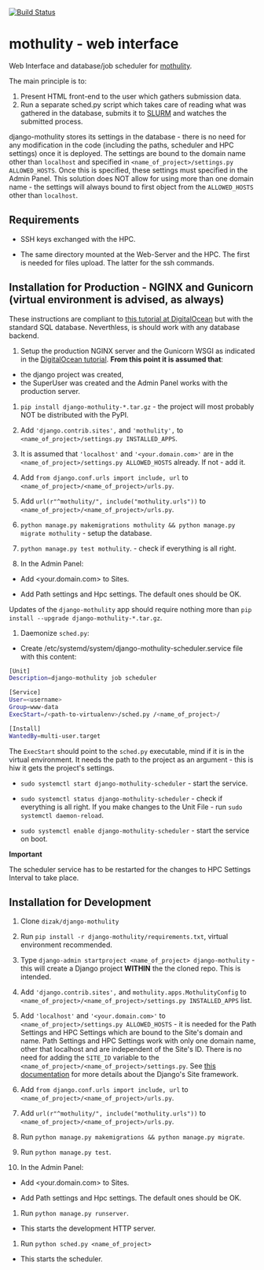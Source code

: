 [![Build Status](https://travis-ci.org/dizak/django-mothulity.svg?branch=master)](https://travis-ci.org/dizak/django-mothulity)

# mothulity - web interface

Web Interface and database/job scheduler for [mothulity](https://github.com/dizak/mothulity).

The main principle is to:
1. Present HTML front-end to the user which gathers submission data.
2. Run a separate sched.py script which takes care of reading what was gathered in the database, submits it to [SLURM](https://slurm.schedmd.com/) and watches the submitted process.

django-mothulity stores its settings in the database - there is no need for any modification in the code (including the paths, scheduler and HPC settings) once it is deployed. The settings are bound to the domain name other than ```localhost``` and specified in ```<name_of_project>/settings.py ALLOWED_HOSTS```. Once this is specified, these settings must specified in the Admin Panel. This solution does NOT allow for using more than one domain name - the settings will always bound to first object from the ```ALLOWED_HOSTS``` other than ```localhost```.

## Requirements

- SSH keys exchanged with the HPC.

- The same directory mounted at the Web-Server and the HPC. The first is needed for files upload. The latter for the ssh commands.

## Installation for Production - NGINX and Gunicorn (virtual environment is advised, as always)

These instructions are compliant to [this tutorial at DigitalOcean](https://www.digitalocean.com/community/tutorials/how-to-set-up-django-with-postgres-nginx-and-gunicorn-on-ubuntu-18-04) but with the standard SQL database. Neverthless, is should work with any database backend.

1. Setup the production NGINX server and the Gunicorn WSGI as indicated in the [DigitalOcean tutorial](https://www.digitalocean.com/community/tutorials/how-to-set-up-django-with-postgres-nginx-and-gunicorn-on-ubuntu-18-04). **From this point it is assumed that**:
  - the django project was created,
  - the SuperUser was created and the Admin Panel works with the production server.

1. ```pip install django-mothulity-*.tar.gz``` - the project will most probably NOT be distributed with the PyPI.

1. Add ```'django.contrib.sites',``` and ```'mothulity',``` to ```<name_of_project>/settings.py INSTALLED_APPS```.

1. It is assumed that ```'localhost'``` and ```'<your.domain.com>'``` are in the ```<name_of_project>/settings.py ALLOWED_HOSTS``` already. If not - add it.

1. Add ```from django.conf.urls import include, url``` to ```<name_of_project>/<name_of_project>/urls.py```.

1. Add ```url(r"^mothulity/", include("mothulity.urls"))``` to ```<name_of_project>/<name_of_project>/urls.py```.

1. ```python manage.py makemigrations mothulity && python manage.py migrate mothulity``` - setup the database.

1. ```python manage.py test mothulity```. - check if everything is all right.

1. In the Admin Panel:

  - Add <your.domain.com> to Sites.

  - Add Path settings and Hpc settings. The default ones should be OK.

Updates of the ```django-mothulity``` app should require nothing more than ```pip install --upgrade django-mothulity-*.tar.gz```.

1. Daemonize ```sched.py```:

  - Create /etc/systemd/system/django-mothulity-scheduler.service file with this content:

  ```bash
  [Unit]
  Description=django-mothulity job scheduler

  [Service]
  User=<username>
  Group=www-data
  ExecStart=/<path-to-virtualenv>/sched.py /<name_of_project>/

  [Install]
  WantedBy=multi-user.target
  ```
  The ```ExecStart``` should point to the ```sched.py``` executable, mind if it is in the virtual environment. It needs the path to the project as an argument - this is hiw it gets the project's settings.

  - ```sudo systemctl start django-mothulity-scheduler``` - start the service.

  - ```sudo systemctl status django-mothulity-scheduler``` - check if everything is all right. If you make changes to the Unit File - run ```sudo systemctl daemon-reload```.

  - ```sudo systemctl enable django-mothulity-scheduler``` - start the service on boot.

**Important**

The scheduler service has to be restarted for the changes to HPC Settings Interval to take place.

## Installation for Development


1. Clone ```dizak/django-mothulity```

1. Run ```pip install -r django-mothulity/requirements.txt```, virtual environment recommended.

1. Type ```django-admin startproject <name_of_project> django-mothulity``` - this will create a Django project **WITHIN** the the cloned repo. This is intended.

1. Add ```'django.contrib.sites',``` and ```mothulity.apps.MothulityConfig``` to ```<name_of_project>/<name_of_project>/settings.py INSTALLED_APPS``` list.

1. Add ```'localhost'``` and ```'<your.domain.com>'``` to ```<name_of_project>/settings.py ALLOWED_HOSTS``` - it is needed for the Path Settings and HPC Settings which are bound to the Site's domain and name. Path Settings and HPC Settings work with only one domain name, other that localhost and are independent of the Site's ID. There is no need for adding the ```SITE_ID``` variable to the ```<name_of_project>/<name_of_project>/settings.py```. See [this documentation](https://docs.djangoproject.com/pl/2.1/ref/contrib/sites/) for more details about the Django's Site framework.

1. Add ```from django.conf.urls import include, url``` to ```<name_of_project>/<name_of_project>/urls.py```.

1. Add ```url(r"^mothulity/", include("mothulity.urls"))``` to ```<name_of_project>/<name_of_project>/urls.py```.

1. Run ```python manage.py makemigrations && python manage.py migrate```.

1. Run ```python manage.py test```.

1. In the Admin Panel:

  - Add <your.domain.com> to Sites.

  - Add Path settings and Hpc settings. The default ones should be OK.

1. Run ```python manage.py runserver```.

  - This starts the development HTTP server.

1. Run ```python sched.py <name_of_project>```

  - This starts the scheduler.
